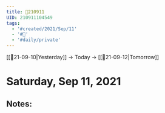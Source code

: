 ```yaml
---
title: 📝210911
UID: 210911104549
tags:
  - '#created/2021/Sep/11'
  - '#📅'
  - '#daily/private'
---
```

[[📝21-09-10|Yesterday]] -> Today -> [[📝21-09-12|Tomorrow]]
# Saturday, Sep 11, 2021

## Notes:

